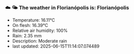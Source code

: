 ### ☁️ 🌤️  The weather in Florianópolis is: Florianópolis

- Temperature: 16.11°C
- On flesh: 16.39°C
- Relative air humidity: 100%
- Rain: 2.35 mm
- Description: Moderate rain
- last updated: 2025-06-15T11:14:07.074489
